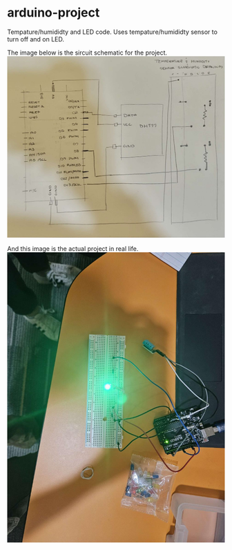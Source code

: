 # arduino-project
Tempature/humididty and LED code. Uses tempature/humididty sensor to turn off and on LED.

The image below is the sircuit schematic for the project.
![image](/Images/sch.png)

And this image is the actual project in real life.
![image](/Images/rlimag.png)
